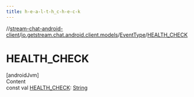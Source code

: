 ```yaml
---
title: h-e-a-l-t-h_c-h-e-c-k
---
```

//[stream-chat-android-client](../../../index.md)/[io.getstream.chat.android.client.models](../index.md)/[EventType](index.md)/[HEALTH_CHECK](HEALTH_CHECK.md)



# HEALTH_CHECK  
[androidJvm]  
Content  
const val [HEALTH_CHECK](HEALTH_CHECK.md): [String](https://kotlinlang.org/api/latest/jvm/stdlib/kotlin/-string/index.html)  




